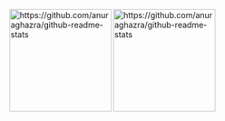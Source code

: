 <a href="https://github.com/chicken-tender"><img align="left" style="height:180px" style="width:300px" src="https://github-readme-stats.vercel.app/api?username=chicken-tender" alt="https://github.com/anuraghazra/github-readme-stats"/></a>
<a href="https://github.com/chicken-tender"><img align="left" style="height:180px" style="width:240px" src="https://github-readme-stats.vercel.app/api/top-langs/?username=chicken-tender&layout=compact" alt="https://github.com/anuraghazra/github-readme-stats"/></a>
